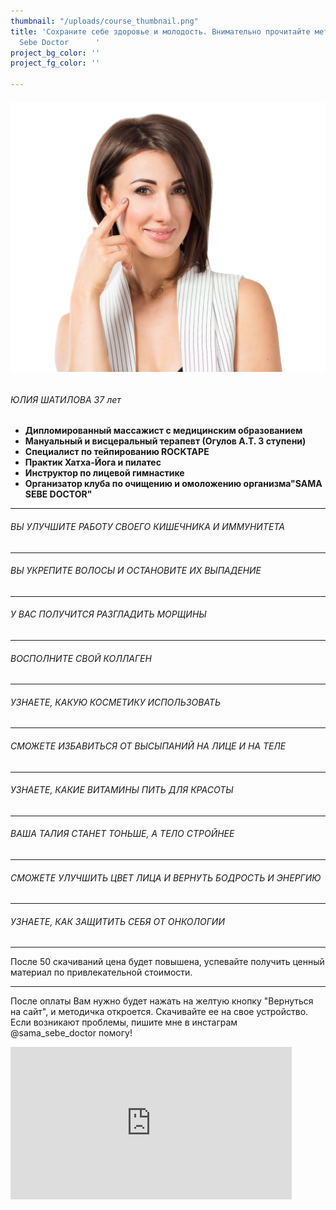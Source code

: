 ```yaml
---
thumbnail: "/uploads/course_thumbnail.png"
title: 'Сохраните себе здоровье и молодость. Внимательно прочитайте методичку                 Sama
  Sebe Doctor      '
project_bg_color: ''
project_fg_color: ''

---
```

###### ![](/uploads/course-1.png)

###### ЮЛИЯ ШАТИЛОВА 37 лет

* **Дипломированный массажист с медицинским образованием**
* **Мануальный и висцеральный терапевт (Огулов А.Т. 3 ступени)**
* **Специалист по тейпированию ROCKTAPE**
* **Практик Хатха-Йога и пилатес**
* **Инструктор по лицевой гимнастике**
* **Организатор клуба по очищению и омоложению организма"SAMA SEBE DOCTOR"**

***

###### ВЫ УЛУЧШИТЕ РАБОТУ СВОЕГО КИШЕЧНИКА И ИММУНИТЕТА

***

###### ВЫ УКРЕПИТЕ ВОЛОСЫ И ОСТАНОВИТЕ ИХ ВЫПАДЕНИЕ

***

###### У ВАС ПОЛУЧИТСЯ РАЗГЛАДИТЬ МОРЩИНЫ

***

###### ВОСПОЛНИТЕ СВОЙ КОЛЛАГЕН

***

###### УЗНАЕТЕ, КАКУЮ КОСМЕТИКУ ИСПОЛЬЗОВАТЬ

***

###### СМОЖЕТЕ ИЗБАВИТЬСЯ ОТ ВЫСЫПАНИЙ НА ЛИЦЕ И НА ТЕЛЕ

***

###### УЗНАЕТЕ, КАКИЕ ВИТАМИНЫ ПИТЬ ДЛЯ КРАСОТЫ

***

###### ВАША ТАЛИЯ СТАНЕТ ТОНЬШЕ, А ТЕЛО СТРОЙНЕЕ

***

###### СМОЖЕТЕ УЛУЧШИТЬ ЦВЕТ ЛИЦА И ВЕРНУТЬ БОДРОСТЬ И ЭНЕРГИЮ

***

###### УЗНАЕТЕ, КАК ЗАЩИТИТЬ СЕБЯ ОТ ОНКОЛОГИИ

***

После 50 скачиваний цена будет повышена, успевайте получить ценный материал по привлекательной стоимости.

***

После оплаты Вам нужно будет нажать на желтую кнопку "Вернуться на сайт", и методичка откроется. Скачивайте ее на свое устройство.
Если возникают проблемы, пишите мне в инстаграм @sama_sebe_doctor помогу!

<iframe src="https://promo-money.ru/quickpay/shop-widget?writer=seller&targets=%D0%9C%D0%B5%D1%82%D0%BE%D0%B4%D0%B8%D1%87%D0%BA%D0%B0%20%22%D0%9A%D0%B0%D0%BA%20%D1%81%D0%BE%D1%85%D1%80%D0%B0%D0%BD%D0%B8%D1%82%D1%8C%20%D0%BC%D0%BE%D0%BB%D0%BE%D0%B4%D0%BE%D1%81%D1%82%D1%8C%22&targets-hint=&default-sum=390&button-text=12&payment-type-choice=on&fio=on&phone=on&hint=&successURL=https%3A%2F%2Fyadi.sk%2Fi%2FAB0KyP0NeHdkag&quickpay=shop&account=410016189735528" width="450"style="max-width:100%" height="244" frameborder="0" allowtransparency="true" scrolling="no"></iframe>